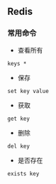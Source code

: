 ## Redis

### 常用命令

* 查看所有
```
keys *
```

* 保存
```
set key value
```

* 获取
```
get key
```

* 删除
```
del key
```

* 是否存在
```
exists key
```